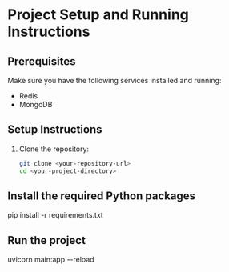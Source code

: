 # Project Setup and Running Instructions

## Prerequisites

Make sure you have the following services installed and running:
- Redis
- MongoDB

## Setup Instructions

1. Clone the repository:
   
   ```bash
   git clone <your-repository-url>
   cd <your-project-directory>

## Install the required Python packages

pip install -r requirements.txt


## Run the project

uvicorn main:app --reload
